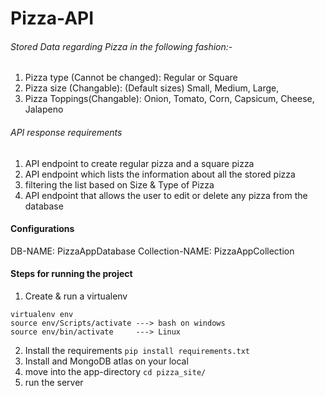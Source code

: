 # Pizza-API

<!-- <p> -->

###### Stored Data regarding Pizza in the following fashion:-

1. Pizza type (Cannot be changed): Regular or Square
2. Pizza size (Changable): (Default sizes) Small, Medium, Large,
3. Pizza Toppings(Changable): Onion, Tomato, Corn, Capsicum, Cheese, Jalapeno

###### API response requirements

1. API endpoint to create regular pizza and a square pizza
2. API endpoint which lists the information about all the stored pizza
3. filtering the list based on Size & Type of Pizza
4. API endpoint that allows the user to edit or delete any pizza from the database

#### Configurations

DB-NAME: PizzaAppDatabase
Collection-NAME: PizzaAppCollection

#### Steps for running the project

1. Create & run a virtualenv

```
virtualenv env
source env/Scripts/activate ---> bash on windows
source env/bin/activate     ---> Linux
```

2. Install the requirements
   `pip install requirements.txt`
3. Install and MongoDB atlas on your local
4. move into the app-directory
   `cd pizza_site/`
5. run the server

```python manage.py runserver

```

